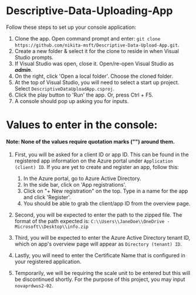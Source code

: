 # Descriptive-Data-Uploading-App

Follow these steps to set up your console application:
1. Clone the app. Open command prompt and enter: ```git clone https://github.com/nikita-msft/Descriptive-Data-Upload-App.git```.
2. Create a new folder & select it for the clone to reside in when Visual Studio prompts.
3. If Visual Studio was open, close it. Open/re-open Visual Studio as ***admin***.
4. On the right, click 'Open a local folder'. Choose the cloned folder.
5. At the top of Visual Studio, you will need to select a start up project. Select ```DescriptiveDataUploadApp.csproj```.
6. Click the play button to 'Run' the app. Or, press Ctrl + F5.
7. A console should pop up asking you for inputs.

# Values to enter in the console:

#### __Note__: None of the values require quotation marks ("") around them.

1. First, you will be asked for a client ID or app ID. This can be found in the registered app information on the Azure portal under ```Application (client) ID```.
   If you are yet to create and register an app, follow this:

    1. In the Azure portal, go to Azure Active Directory.
    2. In the side bar, click on 'App registrations'.
    3. Click on "+ New registration" on the top. Type in a name for the app and click 'Register'.
    4. You should be able to grab the client/app ID from the overview page.
2. Second, you will be expected to enter the path to the zipped file. The format of the path expected is:
 ```C:\\Users\\JaneDoe\\OneDrive - Microsoft\\Desktop\\info.zip```
3. Third, you will be expected to enter the Azure Active Directory tenant ID, which on app's overview page will appear as ```Directory (tenant) ID```.
4. Lastly, you will need to enter the Certificate Name that is configured in your registered application.
5. Temporarily, we will be requiring the scale unit to be entered but this will be discontinued shortly. For the purpose of this project, you may input ```novaprdwus2-02```. 
